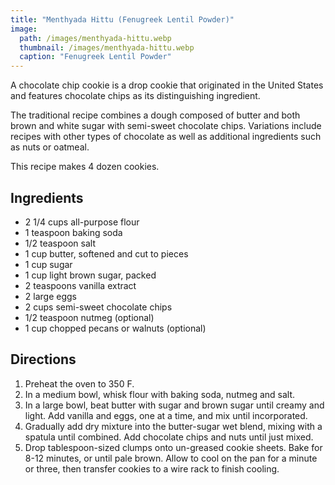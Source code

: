 ```yaml
---
title: "Menthyada Hittu (Fenugreek Lentil Powder)"
image:
  path: /images/menthyada-hittu.webp
  thumbnail: /images/menthyada-hittu.webp
  caption: "Fenugreek Lentil Powder"
---
```


A chocolate chip cookie is a drop cookie that originated in the United States and features chocolate chips as its distinguishing ingredient.

The traditional recipe combines a dough composed of butter and both brown and white sugar with semi-sweet chocolate chips. Variations include recipes with other types of chocolate as well as additional ingredients such as nuts or oatmeal.

This recipe makes 4 dozen cookies.

## Ingredients

- 2 1/4 cups all-purpose flour
- 1 teaspoon baking soda
- 1/2 teaspoon salt
- 1 cup butter, softened and cut to pieces
- 1 cup sugar
- 1 cup light brown sugar, packed
- 2 teaspoons vanilla extract
- 2 large eggs
- 2 cups semi-sweet chocolate chips
- 1/2 teaspoon nutmeg (optional)
- 1 cup chopped pecans or walnuts (optional)

## Directions

1. Preheat the oven to 350 F.
2. In a medium bowl, whisk flour with baking soda, nutmeg and salt.
3. In a large bowl, beat butter with sugar and brown sugar until creamy and light. Add vanilla and eggs, one at a time, and mix until incorporated.
4. Gradually add dry mixture into the butter-sugar wet blend, mixing with a spatula until combined. Add chocolate chips and nuts until just mixed.
5. Drop tablespoon-sized clumps onto un-greased cookie sheets. Bake for 8-12 minutes, or until pale brown. Allow to cool on the pan for a minute or three, then transfer cookies to a wire rack to finish cooling.
